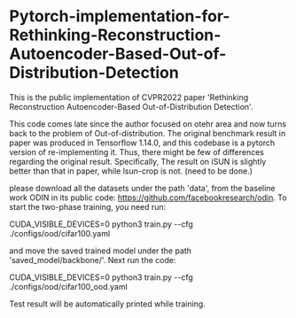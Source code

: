 # Pytorch-implementation-for-Rethinking-Reconstruction-Autoencoder-Based-Out-of-Distribution-Detection
This is the public implementation of CVPR2022 paper 'Rethinking Reconstruction Autoencoder-Based Out-of-Distribution Detection'.

This code comes late since the author focused on otehr area and now turns back to the problem of Out-of-distribution. The original benchmark result in paper was produced in Tensorflow 1.14.0, and this codebase is a pytorch version of re-implementing it.  Thus, there might be few of differences regarding the original result. Specifically, The result on iSUN is slightly better than that in paper, while lsun-crop is not. (need to be done.)

please download all the datasets under the path 'data', from the baseline work ODIN in its public code: https://github.com/facebookresearch/odin. To start the two-phase training, you need run:

CUDA_VISIBLE_DEVICES=0 python3 train.py --cfg ./configs/ood/cifar100.yaml

and move the saved trained model under the path 'saved_model/backbone/'. Next run the code:

CUDA_VISIBLE_DEVICES=0 python3 train.py --cfg ./configs/ood/cifar100_ood.yaml 

Test result will be automatically printed while training. 
